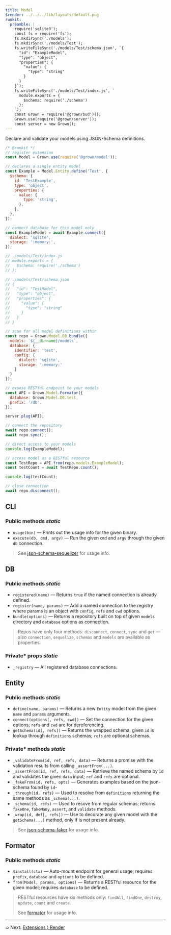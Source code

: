 ```yaml
---
title: Model
$render: ../../../lib/layouts/default.pug
runkit:
  preamble: |
    require('sqlite3');
    const fs = require('fs');
    fs.mkdirSync('./models');
    fs.mkdirSync('./models/Test');
    fs.writeFileSync('./models/Test/schema.json', `{
      "id": "ExampleModel",
      "type": "object",
      "properties": {
        "value": {
          "type": "string"
        }
      }
    }`);
    fs.writeFileSync('./models/Test/index.js', `
      module.exports = {
        $schema: require('./schema')
      };
    `);
    const Grown = require('@grown/bud')();
    Grown.use(require('@grown/server'));
    const server = new Grown();
---
```


Declare and validate your models using JSON-Schema definitions.


```js
/* @runkit */
// register extension
const Model = Grown.use(require('@grown/model'));

// declares a single entity model
const Example = Model.Entity.define('Test', {
  $schema: {
    id: 'TestExample',
    type: 'object',
    properties: {
      value: {
        type: 'string',
      },
    },
  },
});

// connect database for this model only
const ExampleModel = await Example.connect({
  dialect: 'sqlite',
  storage: ':memory:',
});

// ./models/Test/index.js
// module.exports = {
//   $schema: require('./schema')
// };

// ./models/Test/schema.json
// {
//   "id": "TestModel",
//   "type": "object",
//   "properties": {
//     "value": {
//       "type": "string"
//     }
//   }
// }

// scan for all model definitions within
const repo = Grown.Model.DB.bundle({
  models: `${__dirname}/models`,
  database: {
    identifier: 'test',
    config: {
      dialect: 'sqlite',
      storage: ':memory:'
    }
  }
});

// expose RESTful endpoint to your models
const API = Grown.Model.Formator({
  database: Grown.Model.DB.test,
  prefix: '/db',
});

server.plug(API);

// connect the repository
await repo.connect();
await repo.sync();

// direct access to your models
console.log(ExampleModel);

// access model as a RESTful resource
const TestRepo = API.from(repo.models.ExampleModel);
const testCount = await TestRepo.count();

console.log(testCount);

// close connection
await repo.disconnect();
```

## CLI

### Public methods <var>static</var>

- `usage(bin)` &mdash; Prints out the usage info for the given binary.
- `execute(db, cmd, argv)` &mdash; Run the given `cmd` and `argv` through the given `db` connection.

> See [json-schema-sequelizer](https://github.com/json-schema-faker/json-schema-sequelizer) for usage info.

## DB

### Public methods <var>static</var>

- `registered(name)` &mdash; Returns `true` if the named connection is already defined.
- `register(name, params)` &mdash; Add a named connection to the registry where params is an object with `config`, `refs` and `cwd` options.
- `bundle(options)` &mdash; Returns a repository built on top of given `models` directory and `database` options as connection.

> Repos have only four methods: `disconnect`, `connect`, `sync` and `get` &mdash; also `connection`, `sequelize`, `schemas` and `models` are available as properties.

### Private* props <var>static</var>

- `_registry` &mdash; All registered database connections.

## Entity

### Public methods <var>static</var>

- `define(name, params)` &mdash; Returns a new `Entity` model from the given `name` and `params` arguments.
- `connect(options[, refs, cwd])` &mdash; Set the connection for the given options; `refs` and `cwd` are for dereferencing.
- `getSchema(id[, refs])` &mdash; Returns the wrapped schema, given `id` is lookup through `definitions` schemas; `refs` are optional schemas.

### Private* methods <var>static</var>

- `_validateFrom(id, ref, refs, data)` &mdash; Returns a promise with the validation results from calling `_assertFrom(...)`.
- `_assertFrom(id, ref, refs, data)` &mdash; Retrieve the named schema by `ìd` and validates the given `data` input; `ref` and `refs` are optional.
- `_fakeFrom(id, refs, opts)` &mdash; Generates examples based on the json-schema found by `id`-
- `_through(id, refs)` &mdash; Used to resolve from `definitions` returning the same methods as `_schema(...)`.
- `_schema(id, refs)` &mdash; Used to resove from regular schemas; returns `fakeOne`, `fakeMany`, `assert`, and `validate` methods.
- `_wrap(id, def[, refs])` &mdash; Use to decorate any given model with the `getSchema(...)` method, only if is not present already.

> See [json-schema-faker](https://json-schema-faker.js.org/) for usage info.

## Formator

### Public methods <var>static</var>

- `$install(ctx)` &mdash; Auto-mount endpoint for general usage; requires `prefix`, `database` and `options` to be defined.
- `from(Model, params, options)` &mdash; Returns a RESTful resource for the given model; requires `database` to be defined.

> RESTful resources have six methods only: `findAll`, `findOne`, `destroy`, `update`, `count` and `create`.
>
> See [formator](https://github.com/pateketrueke/formator) for usage info.

---

➯ Next: [Extensions &rangle; Render](./docs/extensions/render)
